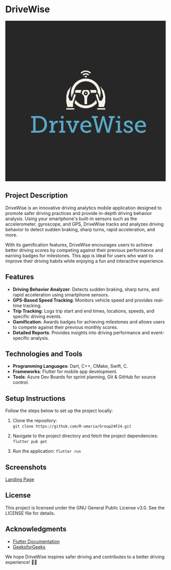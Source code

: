 # DriveWise  

![DriveWise Logo](assets/images/DriveWiseIcon.jpg)  

## Project Description  
DriveWise is an innovative driving analytics mobile application designed to promote safer driving practices and provide in-depth driving behavior analysis. Using your smartphone's built-in sensors such as the accelerometer, gyroscope, and GPS, DriveWise tracks and analyzes driving behavior to detect sudden braking, sharp turns, rapid acceleration, and more.  

With its gamification features, DriveWise encourages users to achieve better driving scores by competing against their previous performance and earning badges for milestones. This app is ideal for users who want to improve their driving habits while enjoying a fun and interactive experience.  

## Features  
- **Driving Behavior Analyzer**: Detects sudden braking, sharp turns, and rapid acceleration using smartphone sensors.  
- **GPS-Based Speed Tracking**: Monitors vehicle speed and provides real-time tracking.  
- **Trip Tracking**: Logs trip start and end times, locations, speeds, and specific driving events.  
- **Gamification**: Awards badges for achieving milestones and allows users to compete against their previous monthly scores.  
- **Detailed Reports**: Provides insights into driving performance and event-specific analysis.  

## Technologies and Tools  
- **Programming Languages**: Dart, C++, CMake, Swift, C.  
- **Frameworks**: Flutter for mobile app development.  
- **Tools**: Azure Dev Boards for sprint planning, Git & GitHub for source control.  

## Setup Instructions  
Follow the steps below to set up the project locally:  

1. Clone the repository:  
   ```git clone https://github.com/R-umaria/Group24F24.git```

2. Navigate to the project directory and fetch the project dependencies:
    ```flutter pub get```

3. Run the application:
    ```flutter run```

## Screenshots
[Landing Page](assets/images/LandingPage.jpg)


## License
This project is licensed under the GNU General Public License v3.0. See the LICENSE file for details.

## Acknowledgments
* [Flutter Documentation](https://docs.flutter.dev/)
* [GeeksforGeeks](https://www.geeksforgeeks.org/flutter-tutorial/)

We hope DriveWise inspires safer driving and contributes to a better driving experience! 🚗💨
